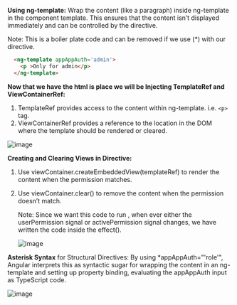 **Using ng-template:** Wrap the content (like a paragraph) inside ng-template in the component template. This ensures that the content isn’t displayed immediately and can be controlled by the directive.

Note: This is a boiler plate code and can be removed if we use (*) with our directive.
```html
  <ng-template appAppAuth='admin'>
    <p >Only for admin</p>
  </ng-template>
```

**Now that we have the html is place we will be Injecting TemplateRef and ViewContainerRef:**
1. TemplateRef provides access to the content within ng-template. i.e. ```<p>``` tag.
2. ViewContainerRef provides a reference to the location in the DOM where the template should be rendered or cleared.

  ![image](https://github.com/user-attachments/assets/e059c452-2c64-4856-96d2-098ff2639ff6)


**Creating and Clearing Views in Directive:**
1. Use viewContainer.createEmbeddedView(templateRef) to render the content when the permission matches.
2. Use viewContainer.clear() to remove the content when the permission doesn’t match.

   Note: Since we want this code to run , when ever either the userPermission signal or activePermission signal changes, we have written the code inside the effect().
   
   ![image](https://github.com/user-attachments/assets/6ee7c017-c105-4ca7-80b0-e37f79778033)

**Asterisk Syntax** for Structural Directives: By using *appAppAuth="'role'", Angular interprets this as syntactic sugar for wrapping the content in an ng-template and setting up property binding, evaluating the appAppAuth input as TypeScript code.

![image](https://github.com/user-attachments/assets/66aef313-fe64-46a9-acec-daa547a7f5fb)
